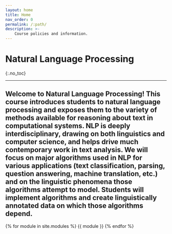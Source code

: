 ```yaml
---
layout: home
title: Home
nav_order: 0
permalink: /:path/
description: >-
    Course policies and information.
---
```


# Natural Language Processing 
{:.no_toc}

---
Welcome to Natural Language Processing!
This course introduces students to natural language processing and exposes them to the variety of methods available for reasoning about text in computational systems. NLP is deeply interdisciplinary, drawing on both linguistics and computer science, and helps drive much contemporary work in text analysis. We will focus on major algorithms used in NLP for various applications (text classification, parsing, question answering, machine translation, etc.) and on the linguistic phenomena those algorithms attempt to model. Students will implement algorithms and create linguistically annotated data on which those algorithms depend.
---
{% for module in site.modules %}
{{ module }}
{% endfor %}

